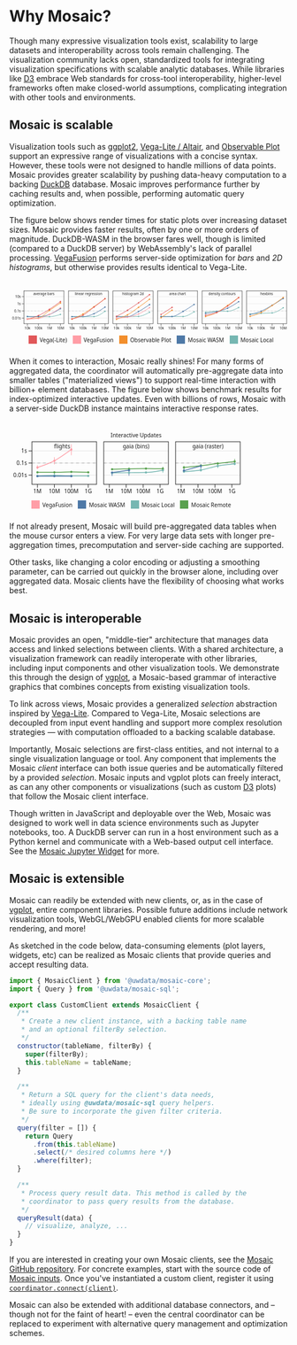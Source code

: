 <script setup>
  import { coordinator } from '@uwdata/vgplot';
  coordinator().clear();
</script>

<style>
.plot-why {
  margin-top: 2em;
}
.plot-why text,
.plot-why tspan {
  white-space: pre;
}
.plot-why-swatches {
  font-family: system-ui, sans-serif;
  font-size: 10px;
}
.plot-why-swatch > svg {
  margin-right: 0.5em;
  overflow: visible;
}
.plot-why-swatches-wrap {
  display: flex;
  align-items: center;
  min-height: 33px;
  flex-wrap: wrap;
}
.plot-why-swatches-wrap .plot-why-swatch {
  display: inline-flex;
  align-items: center;
  margin-right: 1em;
}
</style>

# Why Mosaic?

Though many expressive visualization tools exist, scalability to large datasets and interoperability across tools remain challenging.
The visualization community lacks open, standardized tools for integrating visualization specifications with scalable analytic databases.
While libraries like [D3](https://d3js.org) embrace Web standards for cross-tool interoperability, higher-level frameworks often make closed-world assumptions, complicating integration with other tools and environments.

## Mosaic is scalable

Visualization tools such as [ggplot2](https://ggplot2.tidyverse.org/), [Vega-Lite / Altair](https://vega.github.io/vega-lite/), and [Observable Plot](https://observablehq.com/plot/) support an expressive range of visualizations with a concise syntax.
However, these tools were not designed to handle millions of data points.
Mosaic provides greater scalability by pushing data-heavy computation to a backing [DuckDB](/duckdb/) database.
Mosaic improves performance further by caching results and, when possible, performing automatic query optimization.

The figure below shows render times for static plots over increasing dataset sizes.
Mosaic provides faster results, often by one or more orders of magnitude.
DuckDB-WASM in the browser fares well, though is limited (compared to a DuckDB server) by WebAssembly's lack of parallel processing.
[VegaFusion](https://vegafusion.io/) performs server-side optimization for _bars_ and _2D histograms_, but otherwise provides results identical to Vega-Lite.

<svg xmlns="http://www.w3.org/2000/svg" class="plot-why" fill="currentColor" font-family="system-ui, sans-serif" font-size="10" text-anchor="middle" viewBox="0 0 800 115">
  <g aria-label="facet" transform="translate(2,0)">
    <g aria-label="fx-axis tick label" transform="translate(0,-9)"><text transform="translate(97.5,1)">bar</text></g>
    <g aria-label="y-grid" stroke="currentColor" stroke-opacity="0.1"><line x1="40" x2="155" y1="78.81569997924379" y2="78.81569997924379"></line><line x1="40" x2="155" y1="58.27189999308126" y2="58.27189999308126"></line><line x1="40" x2="155" y1="37.72810000691874" y2="37.72810000691874"></line><line x1="40" x2="155" y1="17.184300020756197" y2="17.184300020756197"></line></g>
    <g aria-label="y-axis tick" fill="none" stroke="currentColor"><path transform="translate(40,78.81569997924379)" d="M0,0L-6,0"></path><path transform="translate(40,58.27189999308126)" d="M0,0L-6,0"></path><path transform="translate(40,37.72810000691874)" d="M0,0L-6,0"></path><path transform="translate(40,17.184300020756197)" d="M0,0L-6,0"></path></g>
    <g aria-label="y-axis tick label" text-anchor="end" font-variant="tabular-nums" transform="translate(-9,0)"><text y="0.32em" transform="translate(40,78.81569997924379)">0.01s</text><text y="0.32em" transform="translate(40,58.27189999308126)">0.1s</text><text y="0.32em" transform="translate(40,37.72810000691874)">1s</text><text y="0.32em" transform="translate(40,17.184300020756197)">10s</text></g>
    <g aria-label="x-axis tick" fill="none" stroke="currentColor"><path transform="translate(50,95)" d="M0,0L0,6"></path><path transform="translate(81.66666666666666,95)" d="M0,0L0,6"></path><path transform="translate(113.33333333333331,95)" d="M0,0L0,6"></path><path transform="translate(145,95)" d="M0,0L0,6"></path></g>
    <g aria-label="x-axis tick label" font-variant="tabular-nums" transform="translate(0,9)"><text y="0.71em" transform="translate(50,95)">10k</text><text y="0.71em" transform="translate(81.66666666666666,95)">100k</text><text y="0.71em" transform="translate(113.33333333333331,95)">1M</text><text y="0.71em" transform="translate(145,95)">10M</text></g>
    <g aria-label="rule" stroke="currentColor" stroke-opacity="0.2" stroke-dasharray="5,5"><line x1="40" x2="155" y1="58.27189999308126" y2="58.27189999308126"></line></g>
    <g aria-label="line" clip-path="url(#plot-clip-1)"><clipPath id="plot-clip-1"><rect x="40" y="1" width="115" height="94"></rect></clipPath>
    <g fill="none" stroke-width="1.5" stroke-linejoin="round" stroke-linecap="round"><path stroke="#76b7b2" d="M50,74.402C60.556,74.429,71.111,74.457,81.667,74.484C92.222,74.511,102.778,74.567,113.333,74.567C123.889,74.567,134.444,71.481,145,68.396"></path><path stroke="#4e79a7" d="M50,74.348C60.556,74.513,71.111,74.678,81.667,74.678C92.222,74.678,102.778,72.011,113.333,68.191C123.889,64.37,134.444,58.064,145,51.757"></path><path stroke="#f28e2c" d="M50,80.919C60.556,80.524,71.111,80.13,81.667,78.552C92.222,76.974,102.778,64.013,113.333,56.803C123.889,49.593,134.444,42.442,145,35.292"></path><path stroke="#e15759" d="M50,81.809C60.556,79.078,71.111,76.348,81.667,71.64C92.222,66.932,102.778,60.301,113.333,53.561C123.889,46.822,134.444,39.012,145,31.202"></path><path stroke="#ff9da6" d="M50,81.243C60.556,80.969,71.111,80.694,81.667,79.597C92.222,78.499,102.778,73.246,113.333,68.184C123.889,63.121,134.444,56.171,145,49.222"></path></g></g>
    <g aria-label="dot" clip-path="url(#plot-clip-2)"><clipPath id="plot-clip-2"><rect x="40" y="1" width="115" height="94"></rect></clipPath><g><circle cx="50" cy="74.40199091723844" r="2" fill="#76b7b2"></circle><circle cx="81.66666666666666" cy="74.48397061580536" r="2" fill="#76b7b2"></circle><circle cx="113.33333333333331" cy="74.56671056990112" r="2" fill="#76b7b2"></circle><circle cx="145" cy="68.39627541569831" r="2" fill="#76b7b2"></circle><circle cx="50" cy="74.34775332911157" r="2" fill="#4e79a7"></circle><circle cx="113.33333333333331" cy="68.19053088839738" r="2" fill="#4e79a7"></circle><circle cx="145" cy="51.75699389789707" r="2" fill="#4e79a7"></circle><circle cx="50" cy="80.91882856670104" r="2" fill="#f28e2c"></circle><circle cx="81.66666666666666" cy="78.55197459219718" r="2" fill="#f28e2c"></circle><circle cx="113.33333333333331" cy="56.80273468676258" r="2" fill="#f28e2c"></circle><circle cx="145" cy="35.29204005097712" r="2" fill="#f28e2c"></circle><circle cx="50" cy="81.80880747104848" r="2" fill="#e15759"></circle><circle cx="81.66666666666666" cy="71.64021230576313" r="2" fill="#e15759"></circle><circle cx="113.33333333333331" cy="53.56125197604203" r="2" fill="#e15759"></circle><circle cx="145" cy="31.20245350048731" r="2" fill="#e15759"></circle><circle cx="50" cy="81.24289127665826" r="2" fill="#ff9da6"></circle><circle cx="81.66666666666666" cy="79.59666516533738" r="2" fill="#ff9da6"></circle><circle cx="113.33333333333331" cy="68.18370866624217" r="2" fill="#ff9da6"></circle><circle cx="145" cy="49.22166513883117" r="2" fill="#ff9da6"></circle><circle cx="81.66666666666666" cy="74.67823775279466" r="2" fill="#4e79a7"></circle></g></g>
    <g aria-label="text" transform="translate(0,5)"><text y="0.71em" transform="translate(97.5,1)">average bars</text></g>
    <rect aria-label="frame" fill="none" stroke="currentColor" x="40" y="1" width="115" height="94"></rect>
  </g>
  <g aria-label="facet" transform="translate(130,0)">
    <g aria-label="fx-axis tick label" transform="translate(0,-9)"><text transform="translate(97.5,1)">regression</text></g>
    <g aria-label="y-grid" stroke="currentColor" stroke-opacity="0.1"><line x1="40" x2="155" y1="78.81569997924379" y2="78.81569997924379"></line><line x1="40" x2="155" y1="58.27189999308126" y2="58.27189999308126"></line><line x1="40" x2="155" y1="37.72810000691874" y2="37.72810000691874"></line><line x1="40" x2="155" y1="17.184300020756197" y2="17.184300020756197"></line></g>
    <g aria-label="x-axis tick" fill="none" stroke="currentColor"><path transform="translate(50,95)" d="M0,0L0,6"></path><path transform="translate(81.66666666666666,95)" d="M0,0L0,6"></path><path transform="translate(113.33333333333331,95)" d="M0,0L0,6"></path><path transform="translate(145,95)" d="M0,0L0,6"></path></g>
    <g aria-label="x-axis tick label" font-variant="tabular-nums" transform="translate(0,9)"><text y="0.71em" transform="translate(50,95)">10k</text><text y="0.71em" transform="translate(81.66666666666666,95)">100k</text><text y="0.71em" transform="translate(113.33333333333331,95)">1M</text><text y="0.71em" transform="translate(145,95)">10M</text></g>
    <g aria-label="rule" stroke="currentColor" stroke-opacity="0.2" stroke-dasharray="5,5"><line x1="40" x2="155" y1="58.27189999308126" y2="58.27189999308126"></line></g>
    <g aria-label="line" clip-path="url(#plot-clip-3)"><clipPath id="plot-clip-3"><rect x="40" y="1" width="115" height="94"></rect></clipPath>
    <g fill="none" stroke-width="1.5" stroke-linejoin="round" stroke-linecap="round"><path stroke="#76b7b2" d="M50,74.539C60.556,74.609,71.111,74.678,81.667,74.678C92.222,74.678,102.778,74.577,113.333,74.375C123.889,74.173,134.444,66.643,145,59.113"></path><path stroke="#4e79a7" d="M50,74.457C60.556,74.526,71.111,74.594,81.667,74.594C92.222,74.594,102.778,70.734,113.333,66.173C123.889,61.612,134.444,54.42,145,47.228"></path><path stroke="#f28e2c" d="M50,81.685C60.556,77.336,71.111,72.987,81.667,67.059C92.222,61.131,102.778,53.385,113.333,46.118C123.889,38.851,134.444,31.154,145,23.457"></path><path stroke="#e15759" d="M50,81.032C60.556,78.666,71.111,76.3,81.667,70.658C92.222,65.017,102.778,55.128,113.333,47.184C123.889,39.24,134.444,31.117,145,22.994"></path></g></g>
    <g aria-label="dot" clip-path="url(#plot-clip-4)"><clipPath id="plot-clip-4"><rect x="40" y="1" width="115" height="94"></rect></clipPath><g><circle cx="50" cy="74.53904520902323" r="2" fill="#76b7b2"></circle><circle cx="113.33333333333331" cy="74.37483092531761" r="2" fill="#76b7b2"></circle><circle cx="145" cy="59.11334543694842" r="2" fill="#76b7b2"></circle><circle cx="50" cy="74.45656030092634" r="2" fill="#4e79a7"></circle><circle cx="81.66666666666666" cy="74.5944619487965" r="2" fill="#4e79a7"></circle><circle cx="113.33333333333331" cy="66.17255337156944" r="2" fill="#4e79a7"></circle><circle cx="145" cy="47.22822578117591" r="2" fill="#4e79a7"></circle><circle cx="50" cy="81.68488803791806" r="2" fill="#f28e2c"></circle><circle cx="81.66666666666666" cy="67.05867622681409" r="2" fill="#f28e2c"></circle><circle cx="113.33333333333331" cy="46.117755716421016" r="2" fill="#f28e2c"></circle><circle cx="145" cy="23.457188334480247" r="2" fill="#f28e2c"></circle><circle cx="50" cy="81.03248686536216" r="2" fill="#e15759"></circle><circle cx="81.66666666666666" cy="70.65836202474505" r="2" fill="#e15759"></circle><circle cx="113.33333333333331" cy="47.184344600253056" r="2" fill="#e15759"></circle><circle cx="145" cy="22.994082985116805" r="2" fill="#e15759"></circle><circle cx="81.66666666666666" cy="74.67823775279466" r="2" fill="#76b7b2"></circle></g></g>
    <g aria-label="text" transform="translate(0,5)"><text y="0.71em" transform="translate(97.5,1)">linear regression</text></g>
    <rect aria-label="frame" fill="none" stroke="currentColor" x="40" y="1" width="115" height="94"></rect>
  </g>
    <g aria-label="facet" transform="translate(258,0)">
    <g aria-label="fx-axis tick label" transform="translate(0,-9)"><text transform="translate(97.5,1)">histogram</text></g>
    <g aria-label="y-grid" stroke="currentColor" stroke-opacity="0.1"><line x1="40" x2="155" y1="78.81569997924379" y2="78.81569997924379"></line><line x1="40" x2="155" y1="58.27189999308126" y2="58.27189999308126"></line><line x1="40" x2="155" y1="37.72810000691874" y2="37.72810000691874"></line><line x1="40" x2="155" y1="17.184300020756197" y2="17.184300020756197"></line></g>
    <g aria-label="x-axis tick" fill="none" stroke="currentColor"><path transform="translate(50,95)" d="M0,0L0,6"></path><path transform="translate(81.66666666666666,95)" d="M0,0L0,6"></path><path transform="translate(113.33333333333331,95)" d="M0,0L0,6"></path><path transform="translate(145,95)" d="M0,0L0,6"></path></g>
    <g aria-label="x-axis tick label" font-variant="tabular-nums" transform="translate(0,9)"><text y="0.71em" transform="translate(50,95)">10k</text><text y="0.71em" transform="translate(81.66666666666666,95)">100k</text><text y="0.71em" transform="translate(113.33333333333331,95)">1M</text><text y="0.71em" transform="translate(145,95)">10M</text></g>
    <g aria-label="rule" stroke="currentColor" stroke-opacity="0.2" stroke-dasharray="5,5"><line x1="40" x2="155" y1="58.27189999308126" y2="58.27189999308126"></line></g>
    <g aria-label="line" clip-path="url(#plot-clip-5)"><clipPath id="plot-clip-5"><rect x="40" y="1" width="115" height="94"></rect></clipPath>
    <g fill="none" stroke-width="1.5" stroke-linejoin="round" stroke-linecap="round"><path stroke="#76b7b2" d="M50,73.951C60.556,74.204,71.111,74.457,81.667,74.457C92.222,74.457,102.778,74.237,113.333,73.797C123.889,73.358,134.444,67.665,145,61.972"></path><path stroke="#4e79a7" d="M50,74.706C60.556,74.706,71.111,74.706,81.667,74.706C92.222,74.706,102.778,65.777,113.333,60.032C123.889,54.286,134.444,47.259,145,40.231"></path><path stroke="#f28e2c" d="M50,81.998C60.556,78.51,71.111,75.023,81.667,69.347C92.222,63.671,102.778,55.39,113.333,47.943C123.889,40.496,134.444,32.582,145,24.667"></path><path stroke="#e15759" d="M50,73.977C60.556,68.407,71.111,62.838,81.667,56.335C92.222,49.832,102.778,42.412,113.333,34.959C123.889,27.506,134.444,19.562,145,11.618"></path><path stroke="#ff9da6" d="M50,78.441C60.556,78.039,71.111,77.637,81.667,76.03C92.222,74.422,102.778,71.513,113.333,67.002C123.889,62.491,134.444,55.727,145,48.963"></path></g></g>
    <g aria-label="dot" clip-path="url(#plot-clip-6)"><clipPath id="plot-clip-6"><rect x="40" y="1" width="115" height="94"></rect></clipPath><g><circle cx="50" cy="73.95115208207572" r="2" fill="#76b7b2"></circle><circle cx="81.66666666666666" cy="74.45656023567527" r="2" fill="#76b7b2"></circle><circle cx="113.33333333333331" cy="73.79731966223473" r="2" fill="#76b7b2"></circle><circle cx="145" cy="61.97239670939086" r="2" fill="#76b7b2"></circle><circle cx="50" cy="74.70633872236363" r="2" fill="#4e79a7"></circle><circle cx="81.66666666666666" cy="74.70633872236363" r="2" fill="#4e79a7"></circle><circle cx="113.33333333333331" cy="60.03161704455208" r="2" fill="#4e79a7"></circle><circle cx="145" cy="40.23139832533656" r="2" fill="#4e79a7"></circle><circle cx="50" cy="81.99797486265545" r="2" fill="#f28e2c"></circle><circle cx="81.66666666666666" cy="69.34710687255874" r="2" fill="#f28e2c"></circle><circle cx="113.33333333333331" cy="47.94312629090173" r="2" fill="#f28e2c"></circle><circle cx="145" cy="24.667171273428323" r="2" fill="#f28e2c"></circle><circle cx="50" cy="73.9770506501889" r="2" fill="#e15759"></circle><circle cx="81.66666666666666" cy="56.334693665369656" r="2" fill="#e15759"></circle><circle cx="113.33333333333331" cy="34.95882760842503" r="2" fill="#e15759"></circle><circle cx="145" cy="11.618004403333714" r="2" fill="#e15759"></circle><circle cx="50" cy="78.44110462189926" r="2" fill="#ff9da6"></circle><circle cx="113.33333333333331" cy="67.0023499372637" r="2" fill="#ff9da6"></circle><circle cx="145" cy="48.96294322718538" r="2" fill="#ff9da6"></circle><circle cx="81.66666666666666" cy="76.02969482219238" r="2" fill="#ff9da6"></circle></g></g>
    <g aria-label="text" transform="translate(0,5)"><text y="0.71em" transform="translate(97.5,1)">histogram 2d</text></g>
    <rect aria-label="frame" fill="none" stroke="currentColor" x="40" y="1" width="115" height="94"></rect>
  </g>
  <g aria-label="facet" transform="translate(386,0)">
    <g aria-label="fx-axis tick label" transform="translate(0,-9)"><text transform="translate(97.5,1)">area</text></g>
    <g aria-label="y-grid" stroke="currentColor" stroke-opacity="0.1"><line x1="40" x2="155" y1="78.81569997924379" y2="78.81569997924379"></line><line x1="40" x2="155" y1="58.27189999308126" y2="58.27189999308126"></line><line x1="40" x2="155" y1="37.72810000691874" y2="37.72810000691874"></line><line x1="40" x2="155" y1="17.184300020756197" y2="17.184300020756197"></line></g>
    <g aria-label="x-axis tick" fill="none" stroke="currentColor"><path transform="translate(50,95)" d="M0,0L0,6"></path><path transform="translate(81.66666666666666,95)" d="M0,0L0,6"></path><path transform="translate(113.33333333333331,95)" d="M0,0L0,6"></path><path transform="translate(145,95)" d="M0,0L0,6"></path></g>
    <g aria-label="x-axis tick label" font-variant="tabular-nums" transform="translate(0,9)"><text y="0.71em" transform="translate(50,95)">10k</text><text y="0.71em" transform="translate(81.66666666666666,95)">100k</text><text y="0.71em" transform="translate(113.33333333333331,95)">1M</text><text y="0.71em" transform="translate(145,95)">10M</text></g>
    <g aria-label="rule" stroke="currentColor" stroke-opacity="0.2" stroke-dasharray="5,5"><line x1="40" x2="155" y1="58.27189999308126" y2="58.27189999308126"></line></g>
    <g aria-label="line" clip-path="url(#plot-clip-7)"><clipPath id="plot-clip-7"><rect x="40" y="1" width="115" height="94"></rect></clipPath>
    <g fill="none" stroke-width="1.5" stroke-linejoin="round" stroke-linecap="round"><path stroke="#76b7b2" d="M50,73.721C60.556,73.981,71.111,74.24,81.667,74.24C92.222,74.24,102.778,74.196,113.333,74.108C123.889,74.019,134.444,67.349,145,60.679"></path><path stroke="#4e79a7" d="M50,74.622C60.556,74.559,71.111,74.495,81.667,74.24C92.222,73.986,102.778,65.315,113.333,59.576C123.889,53.838,134.444,46.824,145,39.81"></path><path stroke="#f28e2c" d="M50,77.647L81.667,55.849"></path><path stroke="#e15759" d="M50,68.424L81.667,48.107"></path></g></g>
    <g aria-label="dot" clip-path="url(#plot-clip-8)"><clipPath id="plot-clip-8"><rect x="40" y="1" width="115" height="94"></rect></clipPath><g><circle cx="50" cy="73.72138676915544" r="2" fill="#76b7b2"></circle><circle cx="81.66666666666666" cy="74.24025731688864" r="2" fill="#76b7b2"></circle><circle cx="113.33333333333331" cy="74.10768345366702" r="2" fill="#76b7b2"></circle><circle cx="145" cy="60.67944761108077" r="2" fill="#76b7b2"></circle><circle cx="50" cy="74.62229988238151" r="2" fill="#4e79a7"></circle><circle cx="81.66666666666666" cy="74.2402573805768" r="2" fill="#4e79a7"></circle><circle cx="113.33333333333331" cy="59.576148971926905" r="2" fill="#4e79a7"></circle><circle cx="50" cy="77.64665806715571" r="2" fill="#f28e2c"></circle><circle cx="81.66666666666666" cy="55.84909087118312" r="2" fill="#f28e2c"></circle><circle cx="50" cy="68.42407003761036" r="2" fill="#e15759"></circle><circle cx="81.66666666666666" cy="48.10722776682555" r="2" fill="#e15759"></circle><circle cx="145" cy="39.80979621396995" r="2" fill="#4e79a7"></circle></g></g>
    <g aria-label="text" transform="translate(0,5)"><text y="0.71em" transform="translate(97.5,1)">area chart</text></g>
    <rect aria-label="frame" fill="none" stroke="currentColor" x="40" y="1" width="115" height="94"></rect>
  </g>
  <g aria-label="facet" transform="translate(514,0)">
    <g aria-label="fx-axis tick label" transform="translate(0,-9)"><text transform="translate(97.5,1)">density</text></g>
    <g aria-label="y-grid" stroke="currentColor" stroke-opacity="0.1"><line x1="40" x2="155" y1="78.81569997924379" y2="78.81569997924379"></line><line x1="40" x2="155" y1="58.27189999308126" y2="58.27189999308126"></line><line x1="40" x2="155" y1="37.72810000691874" y2="37.72810000691874"></line><line x1="40" x2="155" y1="17.184300020756197" y2="17.184300020756197"></line></g>
    <g aria-label="x-axis tick" fill="none" stroke="currentColor"><path transform="translate(50,95)" d="M0,0L0,6"></path><path transform="translate(81.66666666666666,95)" d="M0,0L0,6"></path><path transform="translate(113.33333333333331,95)" d="M0,0L0,6"></path><path transform="translate(145,95)" d="M0,0L0,6"></path></g>
    <g aria-label="x-axis tick label" font-variant="tabular-nums" transform="translate(0,9)"><text y="0.71em" transform="translate(50,95)">10k</text><text y="0.71em" transform="translate(81.66666666666666,95)">100k</text><text y="0.71em" transform="translate(113.33333333333331,95)">1M</text><text y="0.71em" transform="translate(145,95)">10M</text></g>
    <g aria-label="rule" stroke="currentColor" stroke-opacity="0.2" stroke-dasharray="5,5"><line x1="40" x2="155" y1="58.27189999308126" y2="58.27189999308126"></line></g>
    <g aria-label="line" clip-path="url(#plot-clip-9)"><clipPath id="plot-clip-9"><rect x="40" y="1" width="115" height="94"></rect></clipPath>
    <g fill="none" stroke-width="1.5" stroke-linejoin="round" stroke-linecap="round"><path stroke="#76b7b2" d="M50,61.972C60.556,60.535,71.111,59.099,81.667,59.079C92.222,59.06,102.778,59.069,113.333,59.05C123.889,59.03,134.444,53.8,145,48.569"></path><path stroke="#4e79a7" d="M50,65.406C60.556,64.088,71.111,62.771,81.667,60.263C92.222,57.755,102.778,55.113,113.333,50.359C123.889,45.606,134.444,38.673,145,31.741"></path><path stroke="#f28e2c" d="M50,74.134C60.556,71.178,71.111,68.223,81.667,62.927C92.222,57.631,102.778,49.544,113.333,42.358C123.889,35.172,134.444,27.491,145,19.81"></path><path stroke="#e15759" d="M50,70.569C60.556,68.862,71.111,67.154,81.667,62.785C92.222,58.416,102.778,51.435,113.333,44.357C123.889,37.279,134.444,28.798,145,20.318"></path></g></g>
    <g aria-label="dot" clip-path="url(#plot-clip-10)"><clipPath id="plot-clip-10"><rect x="40" y="1" width="115" height="94"></rect></clipPath><g><circle cx="50" cy="61.97239670939086" r="2" fill="#76b7b2"></circle><circle cx="81.66666666666666" cy="59.07909565185112" r="2" fill="#76b7b2"></circle><circle cx="113.33333333333331" cy="59.0498429663067" r="2" fill="#76b7b2"></circle><circle cx="145" cy="48.56870279195148" r="2" fill="#76b7b2"></circle><circle cx="50" cy="65.40615167236552" r="2" fill="#4e79a7"></circle><circle cx="81.66666666666666" cy="60.26279991697519" r="2" fill="#4e79a7"></circle><circle cx="113.33333333333331" cy="50.35926563287021" r="2" fill="#4e79a7"></circle><circle cx="145" cy="31.741136348951372" r="2" fill="#4e79a7"></circle><circle cx="50" cy="74.13404111274168" r="2" fill="#f28e2c"></circle><circle cx="81.66666666666666" cy="62.926699331224206" r="2" fill="#f28e2c"></circle><circle cx="113.33333333333331" cy="42.35812938853001" r="2" fill="#f28e2c"></circle><circle cx="145" cy="19.80967808790197" r="2" fill="#f28e2c"></circle><circle cx="50" cy="70.5694075804139" r="2" fill="#e15759"></circle><circle cx="81.66666666666666" cy="62.78501719995191" r="2" fill="#e15759"></circle><circle cx="113.33333333333331" cy="44.356903206537254" r="2" fill="#e15759"></circle><circle cx="145" cy="20.317828176318848" r="2" fill="#e15759"></circle></g></g>
    <g aria-label="text" transform="translate(0,5)"><text y="0.71em" transform="translate(97.5,1)">density contours</text></g>
    <rect aria-label="frame" fill="none" stroke="currentColor" x="40" y="1" width="115" height="94"></rect>
  </g>
  <g aria-label="facet" transform="translate(642,0)">
    <g aria-label="fx-axis tick label" transform="translate(0,-9)"><text transform="translate(97.5,1)">hexbin</text></g>
    <g aria-label="y-grid" stroke="currentColor" stroke-opacity="0.1"><line x1="40" x2="155" y1="78.81569997924379" y2="78.81569997924379"></line><line x1="40" x2="155" y1="58.27189999308126" y2="58.27189999308126"></line><line x1="40" x2="155" y1="37.72810000691874" y2="37.72810000691874"></line><line x1="40" x2="155" y1="17.184300020756197" y2="17.184300020756197"></line></g>
    <g aria-label="x-axis tick" fill="none" stroke="currentColor"><path transform="translate(50,95)" d="M0,0L0,6"></path><path transform="translate(81.66666666666666,95)" d="M0,0L0,6"></path><path transform="translate(113.33333333333331,95)" d="M0,0L0,6"></path><path transform="translate(145,95)" d="M0,0L0,6"></path></g>
    <g aria-label="x-axis tick label" font-variant="tabular-nums" transform="translate(0,9)"><text y="0.71em" transform="translate(50,95)">10k</text><text y="0.71em" transform="translate(81.66666666666666,95)">100k</text><text y="0.71em" transform="translate(113.33333333333331,95)">1M</text><text y="0.71em" transform="translate(145,95)">10M</text></g>
    <g aria-label="rule" stroke="currentColor" stroke-opacity="0.2" stroke-dasharray="5,5"><line x1="40" x2="155" y1="58.27189999308126" y2="58.27189999308126"></line></g>
    <g aria-label="line" clip-path="url(#plot-clip-11)"><clipPath id="plot-clip-11"><rect x="40" y="1" width="115" height="94"></rect></clipPath>
    <g fill="none" stroke-width="1.5" stroke-linejoin="round" stroke-linecap="round"><path stroke="#76b7b2" d="M50,66.905C60.556,66.25,71.111,65.595,81.667,65.075C92.222,64.555,102.778,64.645,113.333,63.786C123.889,62.927,134.444,56.149,145,49.372"></path><path stroke="#4e79a7" d="M50,68.65C60.556,65.985,71.111,63.32,81.667,58.876C92.222,54.432,102.778,48.026,113.333,41.985C123.889,35.943,134.444,29.285,145,22.628"></path><path stroke="#f28e2c" d="M50,73.747C60.556,70.864,71.111,67.981,81.667,62.8C92.222,57.618,102.778,49.81,113.333,42.658C123.889,35.507,134.444,27.698,145,19.89"></path></g></g>
    <g aria-label="dot" clip-path="url(#plot-clip-12)"><clipPath id="plot-clip-12"><rect x="40" y="1" width="115" height="94"></rect></clipPath><g><circle cx="50" cy="66.90474173509011" r="2" fill="#76b7b2"></circle><circle cx="81.66666666666666" cy="65.07494550518125" r="2" fill="#76b7b2"></circle><circle cx="113.33333333333331" cy="63.78608671907035" r="2" fill="#76b7b2"></circle><circle cx="145" cy="49.37212843918089" r="2" fill="#76b7b2"></circle><circle cx="50" cy="68.64960011069975" r="2" fill="#4e79a7"></circle><circle cx="81.66666666666666" cy="58.87631285306755" r="2" fill="#4e79a7"></circle><circle cx="113.33333333333331" cy="41.98453353839824" r="2" fill="#4e79a7"></circle><circle cx="145" cy="22.627673435090056" r="2" fill="#4e79a7"></circle><circle cx="50" cy="73.7466260270855" r="2" fill="#f28e2c"></circle><circle cx="81.66666666666666" cy="62.79982558586188" r="2" fill="#f28e2c"></circle><circle cx="113.33333333333331" cy="42.65845598595953" r="2" fill="#f28e2c"></circle><circle cx="145" cy="19.88996840980413" r="2" fill="#f28e2c"></circle></g></g>
    <g aria-label="text" transform="translate(0,5)"><text y="0.71em" transform="translate(97.5,1)">hexbins</text></g>
    <rect aria-label="frame" fill="none" stroke="currentColor" x="40" y="1" width="115" height="94"></rect>
  </g>
</svg>
<div style="display: flex; flex-flow: row nowrap; justify-content: flex-start; align-items: flex-start;"><span style="display: inline-block; width: 35px;"></span><div class="legend"><div class="plot-why-swatches plot-why-swatches-wrap"><span class="plot-why-swatch"><svg width="15" height="15" fill="#e15759"><rect width="100%" height="100%"></rect></svg>Vega(-Lite)</span><span class="plot-why-swatch"><svg width="15" height="15" fill="#ff9da6"><rect width="100%" height="100%"></rect></svg>VegaFusion</span><span class="plot-why-swatch"><svg width="15" height="15" fill="#f28e2c"><rect width="100%" height="100%"></rect></svg>Observable Plot</span><span class="plot-why-swatch"><svg width="15" height="15" fill="#4e79a7"><rect width="100%" height="100%"></rect></svg>Mosaic WASM</span><span class="plot-why-swatch"><svg width="15" height="15" fill="#76b7b2"><rect width="100%" height="100%"></rect></svg>Mosaic Local</span></div></div></div>

When it comes to interaction, Mosaic really shines!
For many forms of aggregated data, the coordinator will automatically pre-aggregate data into smaller tables ("materialized views") to support real-time interaction with billion+ element databases.
The figure below shows benchmark results for index-optimized interactive updates.
Even with billions of rows, Mosaic with a server-side DuckDB instance maintains interactive response rates.

<svg xmlns="http://www.w3.org/2000/svg" class="plot-why" fill="currentColor" font-family="system-ui, sans-serif" font-size="10" text-anchor="middle" width="420" height="115" viewBox="0 0 420 115">
  <g aria-label="facet" transform="translate(1,0)">
    <g aria-label="y-grid" stroke="currentColor" stroke-opacity="0.1"><line x1="40" x2="157" y1="78.40572092494686" y2="78.40572092494686"></line><line x1="40" x2="157" y1="56.5" y2="56.5"></line><line x1="40" x2="157" y1="34.59427907505314" y2="34.59427907505314"></line></g>
    <g aria-label="y-axis tick" fill="none" stroke="currentColor"><path transform="translate(40,78.40572092494686)" d="M0,0L-6,0"></path><path transform="translate(40,56.5)" d="M0,0L-6,0"></path><path transform="translate(40,34.59427907505314)" d="M0,0L-6,0"></path></g>
    <g aria-label="y-axis tick label" text-anchor="end" font-variant="tabular-nums" transform="translate(-9,0)"><text y="0.32em" transform="translate(40,78.40572092494686)">0.01s</text><text y="0.32em" transform="translate(40,56.5)">0.1s</text><text y="0.32em" transform="translate(40,34.59427907505314)">1s</text></g>
    <g aria-label="x-axis tick" fill="none" stroke="currentColor"><path transform="translate(50,95)" d="M0,0L0,6"></path><path transform="translate(80.63834987272958,95)" d="M0,0L0,6"></path><path transform="translate(111.27669974545915,95)" d="M0,0L0,6"></path><path transform="translate(141.9150496181887,95)" d="M0,0L0,6"></path></g>
    <g aria-label="x-axis tick label" font-variant="tabular-nums" transform="translate(0,9)"><text y="0.71em" transform="translate(50,95)">1M</text><text y="0.71em" transform="translate(80.63834987272958,95)">10M</text><text y="0.71em" transform="translate(111.27669974545915,95)">100M</text><text y="0.71em" transform="translate(141.9150496181887,95)">1G</text></g>
    <g aria-label="rule" stroke="#aaa" stroke-dasharray="5,5"><line x1="40" x2="157" y1="56.5" y2="56.5"></line></g>
    <g aria-label="line" clip-path="url(#iplot-clip-1)"><clipPath id="iplot-clip-1"><rect x="40" y="18" width="117" height="77"></rect></clipPath><g fill="none" stroke-width="1.5" stroke-linejoin="round" stroke-linecap="round"><path stroke="#76b7b2" d="M50,79.952C60.213,79.524,70.426,79.096,80.638,79.096C90.851,79.096,101.064,79.841,111.277,79.841C121.489,79.841,131.702,79.786,141.915,79.731"></path><path stroke="#59a14f" d="M50,73.302C60.213,73.302,70.426,73.302,80.638,73.302C90.851,73.302,101.064,72.553,111.277,72.553C121.489,72.553,131.702,72.9,141.915,73.246"></path><path stroke="#4e79a7" d="M50,80.178C60.213,80.178,70.426,80.178,80.638,80.178C90.851,80.178,101.064,80.178,111.277,80.178"></path><path stroke="#ff9da6" d="M50,64.452C60.213,61.119,70.426,57.786,80.638,52.38C90.851,46.974,101.064,39.496,111.277,32.018"></path></g></g>
    <g aria-label="rule"><line x1="111.27669974545915" x2="111.27669974545915" y1="80.41042253384043" y2="79.30294872931005" stroke="#76b7b2"></line><line x1="111.27669974545915" x2="111.27669974545915" y1="73.13631623639813" y2="71.6230488984892" stroke="#59a14f"></line><line x1="111.27669974545915" x2="111.27669974545915" y1="80.52860462473431" y2="79.73059537662952" stroke="#4e79a7"></line><line x1="80.63834987272958" x2="80.63834987272958" y1="79.95185024083251" y2="73.75759850697145" stroke="#76b7b2"></line><line x1="80.63834987272958" x2="80.63834987272958" y1="73.69941156100282" y2="72.65654055968022" stroke="#59a14f"></line><line x1="80.63834987272958" x2="80.63834987272958" y1="80.52860462473431" y2="79.73059524627301" stroke="#4e79a7"></line><line x1="141.9150496181887" x2="141.9150496181887" y1="80.41042253384043" y2="77.94155405292557" stroke="#76b7b2"></line><line x1="141.9150496181887" x2="141.9150496181887" y1="73.69941149185027" y2="72.55313160351476" stroke="#59a14f"></line><line x1="50" x2="50" y1="80.41042253384043" y2="79.30294872931005" stroke="#76b7b2"></line><line x1="50" x2="50" y1="73.75759843739466" y2="72.70866971657018" stroke="#59a14f"></line><line x1="50" x2="50" y1="80.52860462473431" y2="79.73059537662952" stroke="#4e79a7"></line><line x1="50" x2="50" y1="67.42965655994503" y2="60.4818928458743" stroke="#ff9da6"></line><line x1="80.63834987272958" x2="80.63834987272958" y1="58.99886576519707" y2="45.93483208559458" stroke="#ff9da6"></line><line x1="111.27669974545915" x2="111.27669974545915" y1="42.38310810585113" y2="22.75468297866056" stroke="#ff9da6"></line></g>
    <g aria-label="dot" clip-path="url(#iplot-clip-2)"><clipPath id="iplot-clip-2"><rect x="40" y="18" width="117" height="77"></rect></clipPath><g><circle cx="111.27669974545915" cy="79.8405795457826" r="2" fill="#76b7b2"></circle><circle cx="111.27669974545915" cy="72.55313160351476" r="2" fill="#59a14f"></circle><circle cx="111.27669974545915" cy="80.17837370472641" r="2" fill="#4e79a7"></circle><circle cx="80.63834987272958" cy="79.09612458513371" r="2" fill="#76b7b2"></circle><circle cx="80.63834987272958" cy="73.30177314083389" r="2" fill="#59a14f"></circle><circle cx="80.63834987272958" cy="80.17837370472641" r="2" fill="#4e79a7"></circle><circle cx="141.9150496181887" cy="79.73059537662952" r="2" fill="#76b7b2"></circle><circle cx="141.9150496181887" cy="73.24630047072948" r="2" fill="#59a14f"></circle><circle cx="50" cy="79.95185024083251" r="2" fill="#76b7b2"></circle><circle cx="50" cy="73.30177314083389" r="2" fill="#59a14f"></circle><circle cx="50" cy="80.17837370472641" r="2" fill="#4e79a7"></circle><circle cx="50" cy="64.4520154284156" r="2" fill="#ff9da6"></circle><circle cx="80.63834987272958" cy="52.37987619905716" r="2" fill="#ff9da6"></circle><circle cx="111.27669974545915" cy="32.01810733086758" r="2" fill="#ff9da6"></circle></g></g>
    <g aria-label="text" transform="translate(0,5)"><text y="0.71em" transform="translate(98.5,18)">flights   </text></g>
    <rect aria-label="frame" fill="none" stroke="currentColor" x="40" y="18" width="117" height="77"></rect>
  </g>
  <g aria-label="facet" transform="translate(131,0)">
    <g aria-label="y-grid" stroke="currentColor" stroke-opacity="0.1"><line x1="40" x2="157" y1="78.40572092494686" y2="78.40572092494686"></line><line x1="40" x2="157" y1="56.5" y2="56.5"></line><line x1="40" x2="157" y1="34.59427907505314" y2="34.59427907505314"></line></g>
    <g aria-label="x-axis tick" fill="none" stroke="currentColor"><path transform="translate(50,95)" d="M0,0L0,6"></path><path transform="translate(80.63834987272958,95)" d="M0,0L0,6"></path><path transform="translate(111.27669974545915,95)" d="M0,0L0,6"></path><path transform="translate(141.9150496181887,95)" d="M0,0L0,6"></path></g>
    <g aria-label="x-axis tick label" font-variant="tabular-nums" transform="translate(0,9)"><text y="0.71em" transform="translate(50,95)">1M</text><text y="0.71em" transform="translate(80.63834987272958,95)">10M</text><text y="0.71em" transform="translate(111.27669974545915,95)">100M</text><text y="0.71em" transform="translate(141.9150496181887,95)">1G</text></g>
    <g aria-label="rule" stroke="#aaa" stroke-dasharray="5,5"><line x1="40" x2="157" y1="56.5" y2="56.5"></line></g>
    <g aria-label="line" clip-path="url(#iplot-clip-3)"><clipPath id="iplot-clip-3"><rect x="40" y="18" width="117" height="77"></rect></clipPath><g fill="none" stroke-width="1.5" stroke-linejoin="round" stroke-linecap="round"><path stroke="#59a14f" d="M55.101,67.673C65.308,67.419,75.515,67.165,85.722,66.99C95.936,66.815,106.149,66.624,116.363,66.624C126.575,66.624,136.788,66.652,147,66.68"></path><path stroke="#76b7b2" d="M55.101,74.236C65.308,74.11,75.515,73.984,85.722,73.875C95.936,73.766,106.149,73.778,116.363,73.584C126.575,73.39,136.788,71.464,147,69.538"></path><path stroke="#4e79a7" d="M55.101,73.758L85.722,69.538"></path></g></g>
    <g aria-label="rule"><line x1="55.100731257508556" x2="55.100731257508556" y1="68.71288258786255" y2="66.96120334776107" stroke="#59a14f"></line><line x1="55.100731257508556" x2="55.100731257508556" y1="78.03259335602648" y2="73.52695606090117" stroke="#76b7b2"></line><line x1="55.100731257508556" x2="55.100731257508556" y1="79.95185024083251" y2="73.41369836781861" stroke="#4e79a7"></line><line x1="147" x2="147" y1="67.10513247298357" y2="63.26708262037291" stroke="#59a14f"></line><line x1="147" x2="147" y1="74.11439780817021" y2="64.61804990085113" stroke="#76b7b2"></line><line x1="116.36278829408977" x2="116.36278829408977" y1="67.07617192351277" y2="65.07551945923669" stroke="#59a14f"></line><line x1="116.36278829408977" x2="116.36278829408977" y1="73.99397172984575" y2="73.3017731491241" stroke="#76b7b2"></line><line x1="85.72223263812266" x2="85.72223263812266" y1="67.70366527252584" y2="66.43330986441231" stroke="#59a14f"></line><line x1="85.72223263812266" x2="85.72223263812266" y1="75.00297303071935" y2="73.47015867934753" stroke="#76b7b2"></line><line x1="85.72223263812266" x2="85.72223263812266" y1="79.51436932495386" y2="67.10513247298357" stroke="#4e79a7"></line></g>
    <g aria-label="dot" clip-path="url(#iplot-clip-4)"><clipPath id="iplot-clip-4"><rect x="40" y="18" width="117" height="77"></rect></clipPath><g><circle cx="55.100731257508556" cy="67.67282721260779" r="2" fill="#59a14f"></circle><circle cx="55.100731257508556" cy="74.23636786165723" r="2" fill="#76b7b2"></circle><circle cx="55.100731257508556" cy="73.75759848088016" r="2" fill="#4e79a7"></circle><circle cx="147" cy="66.67971731728503" r="2" fill="#59a14f"></circle><circle cx="147" cy="69.53754650821959" r="2" fill="#76b7b2"></circle><circle cx="116.36278829408977" cy="66.62440592016425" r="2" fill="#59a14f"></circle><circle cx="116.36278829408977" cy="73.58409457843375" r="2" fill="#76b7b2"></circle><circle cx="85.72223263812266" cy="66.98981549911065" r="2" fill="#59a14f"></circle><circle cx="85.72223263812266" cy="73.87505099925242" r="2" fill="#76b7b2"></circle><circle cx="85.72223263812266" cy="69.53754651101019" r="2" fill="#4e79a7"></circle></g></g>
    <g aria-label="text" transform="translate(0,5)"><text y="0.71em" transform="translate(98.5,18)">gaia (bins)</text></g>
    <rect aria-label="frame" fill="none" stroke="currentColor" x="40" y="18" width="117" height="77"></rect>
  </g>
  <g aria-label="facet" transform="translate(261,0)">
    <g aria-label="y-grid" stroke="currentColor" stroke-opacity="0.1"><line x1="40" x2="157" y1="78.40572092494686" y2="78.40572092494686"></line><line x1="40" x2="157" y1="56.5" y2="56.5"></line><line x1="40" x2="157" y1="34.59427907505314" y2="34.59427907505314"></line></g>
    <g aria-label="x-axis tick" fill="none" stroke="currentColor"><path transform="translate(50,95)" d="M0,0L0,6"></path><path transform="translate(80.63834987272958,95)" d="M0,0L0,6"></path><path transform="translate(111.27669974545915,95)" d="M0,0L0,6"></path><path transform="translate(141.9150496181887,95)" d="M0,0L0,6"></path></g>
    <g aria-label="x-axis tick label" font-variant="tabular-nums" transform="translate(0,9)"><text y="0.71em" transform="translate(50,95)">1M</text><text y="0.71em" transform="translate(80.63834987272958,95)">10M</text><text y="0.71em" transform="translate(111.27669974545915,95)">100M</text><text y="0.71em" transform="translate(141.9150496181887,95)">1G</text></g>
    <g aria-label="rule" stroke="#aaa" stroke-dasharray="5,5"><line x1="40" x2="157" y1="56.5" y2="56.5"></line></g>
    <g aria-label="line" clip-path="url(#iplot-clip-5)"><clipPath id="iplot-clip-5"><rect x="40" y="18" width="117" height="77"></rect></clipPath><g fill="none" stroke-width="1.5" stroke-linejoin="round" stroke-linecap="round"><path stroke="#59a14f" d="M55.101,64.596C65.308,63.542,75.515,62.488,85.722,61.273C95.936,60.057,106.149,58.561,116.363,57.304C126.575,56.046,136.788,54.888,147,53.73"></path><path stroke="#76b7b2" d="M55.101,72.101C65.308,71.537,75.515,70.973,85.722,69.243C95.936,67.511,106.149,63.578,116.363,61.715C126.575,59.853,136.788,58.961,147,58.069"></path><path stroke="#4e79a7" d="M55.101,70.359L85.722,61.781"></path></g></g>
    <g aria-label="rule"><line x1="55.100731257508556" x2="55.100731257508556" y1="66.96120334776107" y2="61.682280351665035" stroke="#59a14f"></line><line x1="55.100731257508556" x2="55.100731257508556" y1="73.69941154371467" y2="67.3103630353548" stroke="#76b7b2"></line><line x1="55.100731257508556" x2="55.100731257508556" y1="73.41369836781861" y2="67.07617191920387" stroke="#4e79a7"></line><line x1="147" x2="147" y1="55.96362379698904" y2="49.103338564963394" stroke="#59a14f"></line><line x1="147" x2="147" y1="60.30995683385203" y2="52.124218834309076" stroke="#76b7b2"></line><line x1="116.36278829408977" x2="116.36278829408977" y1="60.11321500316293" y2="55.627921111476134" stroke="#59a14f"></line><line x1="116.36278829408977" x2="116.36278829408977" y1="65.70514326059705" y2="59.2495662736177" stroke="#76b7b2"></line><line x1="85.72223263812266" x2="85.72223263812266" y1="64.59574383399737" y2="58.215514212705195" stroke="#59a14f"></line><line x1="85.72223263812266" x2="85.72223263812266" y1="72.19980326979567" y2="62.980796215017776" stroke="#76b7b2"></line><line x1="85.72223263812266" x2="85.72223263812266" y1="65.98459958924303" y2="59.0983546050829" stroke="#4e79a7"></line></g>
    <g aria-label="dot" clip-path="url(#iplot-clip-6)"><clipPath id="iplot-clip-6"><rect x="40" y="18" width="117" height="77"></rect></clipPath><g><circle cx="55.100731257508556" cy="64.59574383399737" r="2" fill="#59a14f"></circle><circle cx="55.100731257508556" cy="72.10121655176282" r="2" fill="#76b7b2"></circle><circle cx="55.100731257508556" cy="70.35852463395668" r="2" fill="#4e79a7"></circle><circle cx="147" cy="53.729887670651124" r="2" fill="#59a14f"></circle><circle cx="147" cy="58.068540477867444" r="2" fill="#76b7b2"></circle><circle cx="116.36278829408977" cy="57.30360017077578" r="2" fill="#59a14f"></circle><circle cx="116.36278829408977" cy="61.71514233204928" r="2" fill="#76b7b2"></circle><circle cx="85.72223263812266" cy="61.272946679285845" r="2" fill="#59a14f"></circle><circle cx="85.72223263812266" cy="69.24252957366946" r="2" fill="#76b7b2"></circle><circle cx="85.72223263812266" cy="61.78120880370053" r="2" fill="#4e79a7"></circle></g></g>
    <g aria-label="text" transform="translate(0,5)"><text y="0.71em" transform="translate(98.5,18)">gaia (raster)</text></g>
    <rect aria-label="frame" fill="none" stroke="currentColor" x="40" y="18" width="117" height="77"></rect>
  </g>
  <g aria-label="fx-axis label" transform="translate(0,-15)"><text y="0.71em" transform="translate(229.5,18)">Interactive Updates</text></g>
</svg>
<div style="display: flex; flex-flow: row nowrap; justify-content: flex-start; align-items: flex-start;"><span style="display: inline-block; width: 40px;"></span><div class="legend"><div class="plot-why-swatches plot-why-swatches-wrap"><span class="plot-why-swatch"><svg width="15" height="15" fill="#ff9da6"><rect width="100%" height="100%"></rect></svg>VegaFusion</span><span class="plot-why-swatch"><svg width="15" height="15" fill="#4e79a7"><rect width="100%" height="100%"></rect></svg>Mosaic WASM</span><span class="plot-why-swatch"><svg width="15" height="15" fill="#76b7b2"><rect width="100%" height="100%"></rect></svg>Mosaic Local</span><span class="plot-why-swatch"><svg width="15" height="15" fill="#59a14f"><rect width="100%" height="100%"></rect></svg>Mosaic Remote</span></div></div></div>

If not already present, Mosaic will build pre-aggregated data tables when the mouse cursor enters a view.
For very large data sets with longer pre-aggregation times, precomputation and server-side caching are supported.

Other tasks, like changing a color encoding or adjusting a smoothing parameter, can be carried out quickly in the browser alone, including over aggregated data. Mosaic clients have the flexibility of choosing what works best.

## Mosaic is interoperable

Mosaic provides an open, "middle-tier" architecture that manages data access and linked selections between clients.
With a shared architecture, a visualization framework can readily interoperate with other libraries, including input components and other visualization tools.
We demonstrate this through the design of [vgplot](/vgplot/), a Mosaic-based grammar of interactive graphics that combines concepts from existing visualization tools.

To link across views, Mosaic provides a generalized _selection_ abstraction inspired by [Vega-Lite](https://vega.github.io/vega-lite/).
Compared to Vega-Lite, Mosaic selections are decoupled from input event handling and support more complex resolution strategies &mdash; with computation offloaded to a backing scalable database.

Importantly, Mosaic selections are first-class entities, and not internal to a single visualization language or tool.
Any component that implements the Mosaic _client_ interface can both issue queries and be automatically filtered by a provided _selection_.
Mosaic inputs and vgplot plots can freely interact, as can any other components or visualizations (such as custom [D3](https://d3js.org) plots) that follow the Mosaic client interface.

Though written in JavaScript and deployable over the Web, Mosaic was designed to work well in data science environments such as Jupyter notebooks, too. A DuckDB server can run in a host environment such as a Python kernel and communicate with a Web-based output cell interface. See the [Mosaic Jupyter Widget](/jupyter/) for more.

## Mosaic is extensible

Mosaic can readily be extended with new clients, or, as in the case of [vgplot](/vgplot/), entire component libraries.
Possible future additions include network visualization tools, WebGL/WebGPU enabled clients for more scalable rendering, and more!

As sketched in the code below, data-consuming elements (plot layers, widgets, etc) can be realized as Mosaic clients that provide queries and accept resulting data.

``` js
import { MosaicClient } from '@uwdata/mosaic-core';
import { Query } from '@uwdata/mosaic-sql';

export class CustomClient extends MosaicClient {
  /**
   * Create a new client instance, with a backing table name
   * and an optional filterBy selection.
   */
  constructor(tableName, filterBy) {
    super(filterBy);
    this.tableName = tableName;
  }

  /**
   * Return a SQL query for the client's data needs,
   * ideally using @uwdata/mosaic-sql query helpers.
   * Be sure to incorporate the given filter criteria.
   */
  query(filter = []) {
    return Query
      .from(this.tableName)
      .select(/* desired columns here */)
      .where(filter);
  }

  /**
   * Process query result data. This method is called by the
   * coordinator to pass query results from the database.
   */
  queryResult(data) {
    // visualize, analyze, ...
  }
}
```

If you are interested in creating your own Mosaic clients, see the [Mosaic GitHub repository](https://github.com/uwdata/mosaic).
For concrete examples, start with the source code of [Mosaic inputs](https://github.com/uwdata/mosaic/tree/main/packages/inputs/src).
Once you've instantiated a custom client, register it using [`coordinator.connect(client)`](/api/core/coordinator.html#connect).

Mosaic can also be extended with additional database connectors, and &ndash; though not for the faint of heart! &ndash; even the central coordinator can be replaced to experiment with alternative query management and optimization schemes.